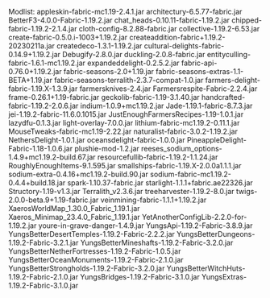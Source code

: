 Modlist:
appleskin-fabric-mc1.19-2.4.1.jar
architectury-6.5.77-fabric.jar
BetterF3-4.0.0-Fabric-1.19.2.jar
chat_heads-0.10.11-fabric-1.19.2.jar
chipped-fabric-1.19.2-2.1.4.jar
cloth-config-8.2.88-fabric.jar
collective-1.19.2-6.53.jar
create-fabric-0.5.0.i-1003+1.19.2.jar
createaddition-fabric+1.19.2-20230211a.jar
createdeco-1.3.1-1.19.2.jar
cultural-delights-fabric-0.14.9+1.19.2.jar
Debugify-2.8.0.jar
duckling-2.0.8-fabric.jar
entityculling-fabric-1.6.1-mc1.19.2.jar
expandeddelight-0.2.5.2.jar
fabric-api-0.76.0+1.19.2.jar
fabric-seasons-2.0+1.19.jar
fabric-seasons-extras-1.1-BETA+1.19.jar
fabric-seasons-terralith-2.3.7-compat-1.0.jar
farmers-delight-fabric-1.19.X-1.3.9.jar
farmersknives-2.4.jar
Farmersrespite-Fabric-2.2.4.jar
frame-0.26.1+1.19-fabric.jar
geckolib-fabric-1.19-3.1.40.jar
handcrafted-fabric-1.19.2-2.0.6.jar
indium-1.0.9+mc1.19.2.jar
Jade-1.19.1-fabric-8.7.3.jar
jei-1.19.2-fabric-11.6.0.1015.jar
JustEnoughFarmersRecipes-1.19-1.0.1.jar
lazydfu-0.1.3.jar
light-overlay-7.0.0.jar
lithium-fabric-mc1.19.2-0.11.1.jar
MouseTweaks-fabric-mc1.19-2.22.jar
naturalist-fabric-3.0.2-1.19.2.jar
NethersDelight-1.0.1.jar
oceansdelight-fabric-1.0.0.jar
PineappleDelight-Fabric-1.18-1.0.6.jar
plushie-mod-1.2.jar
reeses_sodium_options-1.4.9+mc1.19.2-build.67.jar
resourcefullib-fabric-1.19.2-1.1.24.jar
RoughlyEnoughItems-9.1.595.jar
smallships-fabric-1.19.X-2.0.0a1.1.1.jar
sodium-extra-0.4.16+mc1.19.2-build.90.jar
sodium-fabric-mc1.19.2-0.4.4+build.18.jar
spark-1.10.37-fabric.jar
starlight-1.1.1+fabric.ae22326.jar
Structory-1.19-v1.3.jar
Terralith_v2.3.6.jar
treeharvester-1.19.2-8.0.jar
twigs-2.0.0-beta.9+1.19-fabric.jar
veinmining-fabric-1.1.1+1.19.2.jar
XaerosWorldMap_1.30.0_Fabric_1.19.1.jar
Xaeros_Minimap_23.4.0_Fabric_1.19.1.jar
YetAnotherConfigLib-2.2.0-for-1.19.2.jar
youre-in-grave-danger-1.4.9.jar
YungsApi-1.19.2-Fabric-3.8.9.jar
YungsBetterDesertTemples-1.19.2-Fabric-2.2.2.jar
YungsBetterDungeons-1.19.2-Fabric-3.2.1.jar
YungsBetterMineshafts-1.19.2-Fabric-3.2.0.jar
YungsBetterNetherFortresses-1.19.2-Fabric-1.0.5.jar
YungsBetterOceanMonuments-1.19.2-Fabric-2.1.0.jar
YungsBetterStrongholds-1.19.2-Fabric-3.2.0.jar
YungsBetterWitchHuts-1.19.2-Fabric-2.1.0.jar
YungsBridges-1.19.2-Fabric-3.1.0.jar
YungsExtras-1.19.2-Fabric-3.1.0.jar
